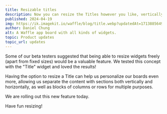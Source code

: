 ```yaml
---
title: Resizable titles
description: Now you can resize the Titles however you like, vertically or horizontally, to create custom sections and content blocks.
published: 2024-04-19
img: https://ik.imagekit.io/waffle/blog/title.webp?updatedAt=1713885649619
author: Daniel Chung
alt: A Waffle app board with all kinds of widgets.
topic: Product updates
topic_url: updates
---
```


Some of our beta testers suggested that being able to resize widgets freely (apart from fixed sizes) would be a valuable feature. We tested this concept with the "Title" widget and loved the results!

Having the option to resize a Title can help us personalize our boards even more, allowing us separate the content with sections both vertically and horizontally, as well as blocks of columns or rows for multiple purposes.

We are rolling out this new feature today.

Have fun resizing!
